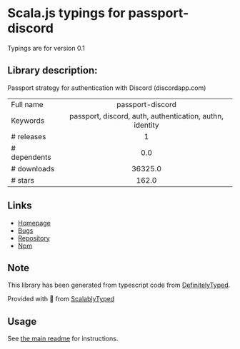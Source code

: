 
# Scala.js typings for passport-discord

Typings are for version 0.1

## Library description:
Passport strategy for authentication with Discord (discordapp.com)

|                    |                 |
| ------------------ | :-------------: |
| Full name          | passport-discord |
| Keywords           | passport, discord, auth, authentication, authn, identity |
| # releases         | 1 |
| # dependents       | 0.0 |
| # downloads        | 36325.0 |
| # stars            | 162.0 |

## Links
- [Homepage](https://github.com/nicholastay/passport-discord#readme)
- [Bugs](https://github.com/nicholastay/passport-discord/issues)
- [Repository](https://github.com/nicholastay/passport-discord)
- [Npm](https://www.npmjs.com/package/passport-discord)
    


## Note
This library has been generated from typescript code from [DefinitelyTyped](https://definitelytyped.org).

Provided with :purple_heart: from [ScalablyTyped](https://github.com/oyvindberg/ScalablyTyped)

## Usage
See [the main readme](../../readme.md) for instructions.


